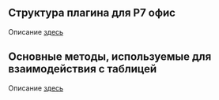 ## Структура плагина для Р7 офис

Описание [здесь](https://api.onlyoffice.com/plugin/structure)

## Основные методы, используемые для взаимодействия с таблицей

Описание [здесь](https://api.onlyoffice.com/docbuilder/spreadsheetapi)
